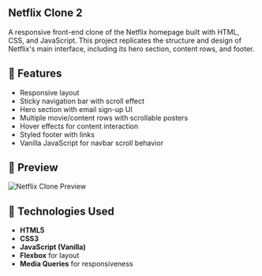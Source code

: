 ## Netflix Clone 2

A responsive front-end clone of the Netflix homepage built with HTML, CSS, and JavaScript. This project replicates the structure and design of Netflix's main interface, including its hero section, content rows, and footer.

## 🚀 Features

- Responsive layout
- Sticky navigation bar with scroll effect
- Hero section with email sign-up UI
- Multiple movie/content rows with scrollable posters
- Hover effects for content interaction
- Styled footer with links
- Vanilla JavaScript for navbar scroll behavior

## 📸 Preview

![Netflix Clone Preview](https://assets.nflxext.com/ffe/siteui/vlv3/9d3533b2-0e2b-40b2-95e0-ecd7979cc88b/a3873901-5b7c-46eb-b9fa-12fea5197bd3/IN-en-20240311-popsignuptwoweeks-perspective_alpha_website_large.jpg)

## 🧰 Technologies Used

- **HTML5**
- **CSS3**
- **JavaScript (Vanilla)**
- **Flexbox** for layout
- **Media Queries** for responsiveness




